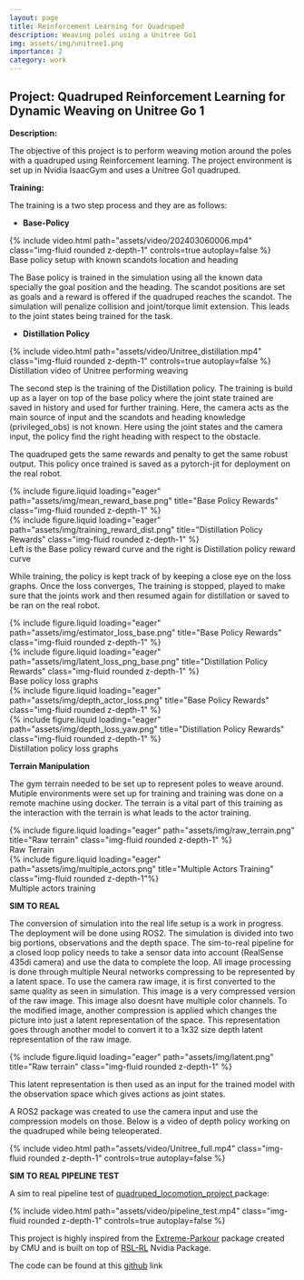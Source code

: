 ```yaml
---
layout: page
title: Reinforcement Learning for Quadruped
description: Weaving poles using a Unitree Go1
img: assets/img/unitree1.png
importance: 2
category: work
---
```


## Project: Quadruped Reinforcement Learning for Dynamic Weaving on Unitree Go 1

**Description:**

The objective of this project is to perform weaving motion around the poles with a quadruped using Reinforcement learning. The project environment is set up in Nvidia IsaacGym and uses a Unitree Go1 quadruped.

**Training:**

The training is a two step process and they are as follows:

- **Base-Policy**
<div class="row" >
    <div class="col-sm mt-3 mt-md-0">
        <!-- {% include youtube.html id="PLyBZDvgqVs" %} -->
        {% include video.html path="assets/video/202403060006.mp4" class="img-fluid rounded z-depth-1" controls=true autoplay=false %}
    </div>
</div>
<div class="caption">
    Base policy setup with known scandots location and heading
</div>

The Base policy is trained in the simulation using all the known data specially the goal position and the heading. The scandot positions are set as goals and a reward is offered if the quadruped reaches the scandot. The simulation will penalize collision and joint/torque limit extension. This leads to the joint states being trained for the task.

- **Distillation Policy**
<div class="row" >
    <div class="col-sm mt-3 mt-md-0">
        {% include video.html path="assets/video/Unitree_distillation.mp4" class="img-fluid rounded z-depth-1" controls=true autoplay=false %}
    </div>
</div>

<div class="caption">
    Distillation video of Unitree performing weaving
</div>

The second step is the training of the Distillation policy. The training is build up as a layer on top of the base policy where the joint state trained are saved in history and used for further training. Here, the camera acts as the main source of input and the scandots and heading knowledge (privileged_obs) is not known. Here using the joint states and the camera input, the policy find the right heading with respect to the obstacle.

The quadruped gets the same rewards and penalty to get the same robust output. This policy once trained is saved as a pytorch-jit for deployment on the real robot.

<div class="row" >
    <div class="col-sm mt-3 mt-md-0">
        {% include figure.liquid loading="eager" path="assets/img/mean_reward_base.png" title="Base Policy Rewards" class="img-fluid rounded z-depth-1" %}
    </div>
    <div class="col-sm mt-3 mt-md-0">
        {% include figure.liquid loading="eager" path="assets/img/training_reward_dist.png" title="Distillation Policy Rewards" class="img-fluid rounded z-depth-1" %}
    </div>
</div>
<div class="caption">
Left is the Base policy reward curve and the right is Distillation policy reward curve
</div>

While training, the policy is kept track of by keeping a close eye on the loss graphs. Once the loss converges, The training is stopped, played to make sure that the joints work and then resumed again for distillation or saved to be ran on the real robot. 

<div class="row" >
<div class="col">
    <div class="col-sm mt-3 mt-md-0">
        {% include figure.liquid loading="eager" path="assets/img/estimator_loss_base.png" title="Base Policy Rewards" class="img-fluid rounded z-depth-1" %}
    </div>
    <div class="col-sm mt-3 mt-md-0">
        {% include figure.liquid loading="eager" path="assets/img/latent_loss_png_base.png" title="Distillation Policy Rewards" class="img-fluid rounded z-depth-1" %}
    </div>
    <div class="caption">
        Base policy loss graphs
    </div>
</div>
<div class="col">
    <div class="col-sm mt-3 mt-md-0">
        {% include figure.liquid loading="eager" path="assets/img/depth_actor_loss.png" title="Base Policy Rewards" class="img-fluid rounded z-depth-1" %}
    </div>
    <div class="col-sm mt-3 mt-md-0">
        {% include figure.liquid loading="eager" path="assets/img/depth_loss_yaw.png" title="Distillation Policy Rewards" class="img-fluid rounded z-depth-1" %}
    </div>
    <div class="caption">
        Distillation policy loss graphs
    </div>
</div>
</div>

**Terrain Manipulation**

The gym terrain needed to be set up to represent poles to weave around. Mutiple environments were set up for training and training was done on a remote machine using docker. The terrain is a vital part of this training as the interaction with the terrain is what leads to the actor training.

<div class="row" >
<div class="col">
    <div class="col-sm mt-3 mt-md-0">
        {% include figure.liquid loading="eager" path="assets/img/raw_terrain.png" title="Raw terrain" class="img-fluid rounded z-depth-1" %}
    </div>
    <div class="caption">
        Raw Terrain
    </div>
</div>
<div class="col">
    <div class="col-sm mt-3 mt-md-0">
        {% include figure.liquid loading="eager" path="assets/img/multiple_actors.png" title="Multiple Actors Training" class="img-fluid rounded z-depth-1"%}
    </div>
    <div class="caption">
        Multiple actors training
    </div>
</div>
</div>

**SIM TO REAL**

The conversion of simulation into the real life setup is a work in progress. The deployment will be done using ROS2. 
The simulation is divided into two big portions, observations and the depth space. The sim-to-real pipeline for a closed loop policy needs to take a sensor data into account (RealSense 435di camera) and use the data to complete the loop. All image processing is done through multiple Neural networks compressing to be represented by a latent space.
To use the camera raw image, it is first converted to the same quality as seen in simulation. This image is a very compressed version of the raw image. This image also doesnt have multiple color channels. 
To the modified image, another compression is applied which changes the picture into just a latent representation of the space. This representation goes through another model to convert it to a 1x32 size depth latent representation of the raw image. 

<div class="row" >
    <div class="col-sm mt-3 mt-md-0">
        {% include figure.liquid loading="eager" path="assets/img/latent.png" title="Raw terrain" class="img-fluid rounded z-depth-1" %}
    </div>
</div>

This latent representation is then used as an input for the trained model with the observation space which gives actions as joint states.

A ROS2 package was created to use the camera input and use the compression models on those. Below is a video of depth policy working on the quadruped while being teleoperated.

<div class="row">
    <div class="col-sm mt-3 mt-md-0">
        {% include video.html path="assets/video/Unitree_full.mp4" class="img-fluid rounded z-depth-1" controls=true autoplay=false %}
    </div>
</div>


**SIM TO REAL PIPELINE TEST**

A sim to real pipeline test of [quadruped_locomotion_project
](https://github.com/muye1202/quadruped_locomotion_project) package:

<div class="row">
<div class="col">
    <div class="col-sm mt-3 mt-md-0">
        {% include video.html path="assets/video/pipeline_test.mp4" class="img-fluid rounded z-depth-1" controls=true autoplay=false %}
    </div>
</div>
</div>

This project is highly inspired from the [Extreme-Parkour](https://github.com/chengxuxin/extreme-parkour) package created by CMU and is built on top of [RSL-RL](https://github.com/leggedrobotics/rsl_rl) Nvidia Package.


The code can be found at this [github](https://github.com/sdalal1/) link 
